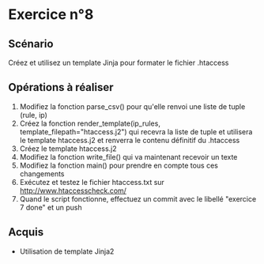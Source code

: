 # Exercice n°8

## Scénario

Créez et utilisez un template Jinja pour formater le fichier .htaccess

## Opérations à réaliser

1. Modifiez la fonction parse_csv() pour qu'elle renvoi une liste de tuple (rule, ip)
2. Créez la fonction render_template(ip_rules, template_filepath="htaccess.j2") qui recevra la liste de tuple et utilisera le template htaccess.j2 et renverra le contenu définitif du .htaccess
3. Créez le template htaccess.j2
4. Modifiez la fonction write_file() qui va maintenant recevoir un texte
5. Modifiez la fonction main() pour prendre en compte tous ces changements
6. Exécutez et testez le fichier htaccess.txt sur http://www.htaccesscheck.com/
7. Quand le script fonctionne, effectuez un commit avec le libellé "exercice 7 done" et un push

## Acquis

- Utilisation de template Jinja2
